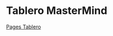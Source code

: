 # Tablero MasterMind

[Pages Tablero](https://agonzalezbesada.github.io/LMSXI-Boletin11_Tablero_MasterMind/)